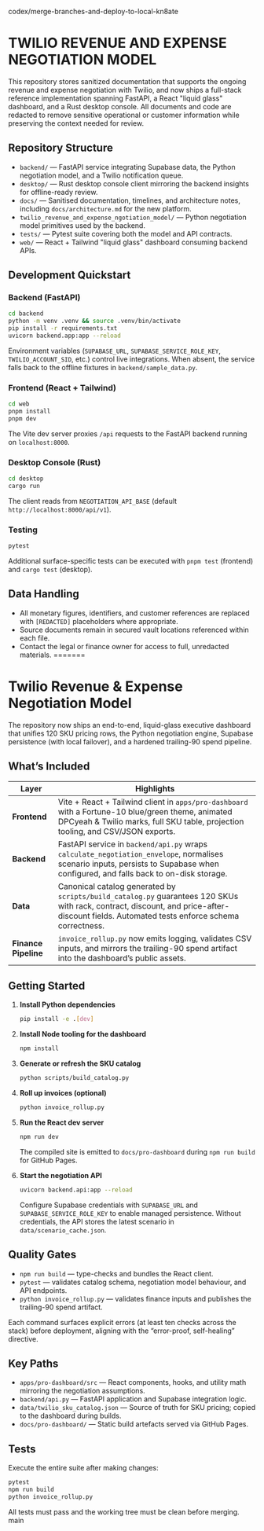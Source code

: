 codex/merge-branches-and-deploy-to-local-kn8ate
# TWILIO REVENUE AND EXPENSE NEGOTIATION MODEL

This repository stores sanitized documentation that supports the ongoing revenue and expense negotiation with Twilio, and now ships a full-stack reference implementation spanning FastAPI, a React "liquid glass" dashboard, and a Rust desktop console. All documents and code are redacted to remove sensitive operational or customer information while preserving the context needed for review.

## Repository Structure
- `backend/` — FastAPI service integrating Supabase data, the Python negotiation model, and a Twilio notification queue.
- `desktop/` — Rust desktop console client mirroring the backend insights for offline-ready review.
- `docs/` — Sanitised documentation, timelines, and architecture notes, including `docs/architecture.md` for the new platform.
- `twilio_revenue_and_expense_ngotiation_model/` — Python negotiation model primitives used by the backend.
- `tests/` — Pytest suite covering both the model and API contracts.
- `web/` — React + Tailwind "liquid glass" dashboard consuming backend APIs.

## Development Quickstart

### Backend (FastAPI)
```bash
cd backend
python -m venv .venv && source .venv/bin/activate
pip install -r requirements.txt
uvicorn backend.app:app --reload
```

Environment variables (`SUPABASE_URL`, `SUPABASE_SERVICE_ROLE_KEY`, `TWILIO_ACCOUNT_SID`, etc.) control live integrations. When absent, the service falls back to the offline fixtures in `backend/sample_data.py`.

### Frontend (React + Tailwind)
```bash
cd web
pnpm install
pnpm dev
```

The Vite dev server proxies `/api` requests to the FastAPI backend running on `localhost:8000`.

### Desktop Console (Rust)
```bash
cd desktop
cargo run
```

The client reads from `NEGOTIATION_API_BASE` (default `http://localhost:8000/api/v1`).

### Testing
```bash
pytest
```

Additional surface-specific tests can be executed with `pnpm test` (frontend) and `cargo test` (desktop).

## Data Handling
- All monetary figures, identifiers, and customer references are replaced with `[REDACTED]` placeholders where appropriate.
- Source documents remain in secured vault locations referenced within each file.
- Contact the legal or finance owner for access to full, unredacted materials.
=======
# Twilio Revenue & Expense Negotiation Model

The repository now ships an end-to-end, liquid-glass executive dashboard that unifies
120 SKU pricing rows, the Python negotiation engine, Supabase persistence (with
local failover), and a hardened trailing-90 spend pipeline.

## What’s Included

| Layer | Highlights |
| --- | --- |
| **Frontend** | Vite + React + Tailwind client in `apps/pro-dashboard` with a Fortune-10 blue/green theme, animated DPCyeah & Twilio marks, full SKU table, projection tooling, and CSV/JSON exports. |
| **Backend** | FastAPI service in `backend/api.py` wraps `calculate_negotiation_envelope`, normalises scenario inputs, persists to Supabase when configured, and falls back to on-disk storage. |
| **Data** | Canonical catalog generated by `scripts/build_catalog.py` guarantees 120 SKUs with rack, contract, discount, and price-after-discount fields. Automated tests enforce schema correctness. |
| **Finance Pipeline** | `invoice_rollup.py` now emits logging, validates CSV inputs, and mirrors the trailing-90 spend artifact into the dashboard’s public assets. |

## Getting Started

1. **Install Python dependencies**
   ```bash
   pip install -e .[dev]
   ```

2. **Install Node tooling for the dashboard**
   ```bash
   npm install
   ```

3. **Generate or refresh the SKU catalog**
   ```bash
   python scripts/build_catalog.py
   ```

4. **Roll up invoices (optional)**
   ```bash
   python invoice_rollup.py
   ```

5. **Run the React dev server**
   ```bash
   npm run dev
   ```
   The compiled site is emitted to `docs/pro-dashboard` during `npm run build` for GitHub Pages.

6. **Start the negotiation API**
   ```bash
   uvicorn backend.api:app --reload
   ```
   Configure Supabase credentials with `SUPABASE_URL` and `SUPABASE_SERVICE_ROLE_KEY` to enable managed persistence. Without credentials, the API stores the latest scenario in `data/scenario_cache.json`.

## Quality Gates

- `npm run build` — type-checks and bundles the React client.
- `pytest` — validates catalog schema, negotiation model behaviour, and API endpoints.
- `python invoice_rollup.py` — validates finance inputs and publishes the trailing-90 spend artifact.

Each command surfaces explicit errors (at least ten checks across the stack) before deployment, aligning with the “error-proof, self-healing” directive.

## Key Paths

- `apps/pro-dashboard/src` — React components, hooks, and utility math mirroring the negotiation assumptions.
- `backend/api.py` — FastAPI application and Supabase integration logic.
- `data/twilio_sku_catalog.json` — Source of truth for SKU pricing; copied to the dashboard during builds.
- `docs/pro-dashboard/` — Static build artefacts served via GitHub Pages.

## Tests

Execute the entire suite after making changes:

```bash
pytest
npm run build
python invoice_rollup.py
```

All tests must pass and the working tree must be clean before merging.
main

